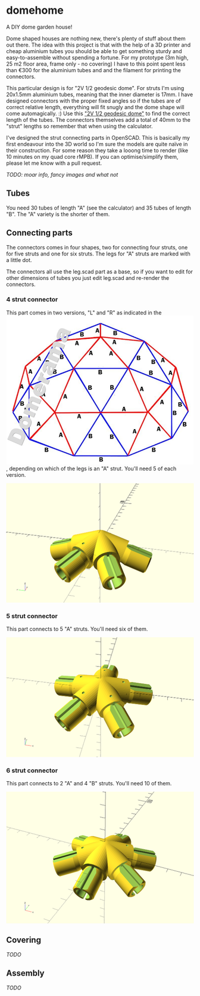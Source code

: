 # domehome
A DIY dome garden house!

Dome shaped houses are nothing new, there's plenty of stuff about them out there. The idea with this project is that with the help of a 3D printer and cheap aluminium tubes you should be able to get something sturdy and easy-to-assemble without spending a fortune. For my prototype (3m high, 25 m2 floor area, frame only - no covering) I have to this point spent less than €300 for the aluminium tubes and and the filament for printing the connectors.

This particular design is for "2V 1/2 geodesic dome". For struts I'm using 20x1.5mm aluminium tubes, meaning that the inner diameter is 17mm. I have designed connectors with the proper fixed angles so if the tubes are of correct relative length, everything will fit snugly and the dome shape will come automagically. :) Use this ["2V 1/2 geodesic dome"](http://www.domerama.com/calculators/2v-geodesic-dome-calculator/) to find the correct length of the tubes. The connectors themselves add a total of 40mm to the "strut" lengths so remember that when using the calculator.

I've designed the strut connecting parts in OpenSCAD. This is basically my first endeavour into the 3D world so I'm sure the models are quite naïve in their construction. For some reason they take a looong time to render (like 10 minutes on my quad core rMPB). If you can optimise/simplify them, please let me know with a pull request.

_TODO: moar info, fancy images and what not_

## Tubes
You need 30 tubes of length "A" (see the calculator) and 35 tubes of length "B". The "A" variety is the shorter of them.

## Connecting parts
The connectors comes in four shapes, two for connecting four struts, one for five struts and one for six struts. The legs for "A" struts are marked with a little dot.

The connectors all use the leg.scad part as a base, so if you want to edit for other dimensions of tubes you just edit leg.scad and re-render the connectors.

### 4 strut connector
This part comes in two versions, "L" and "R" as indicated in the ![assembly instruction](2v_assembly_large.jpg), depending on which of the legs is an "A" strut. You'll need 5 of each version.

![4 leg connector](Connector_4.png)

### 5 strut connector
This part connects to 5 "A" struts. You'll need six of them.

![5 leg connector](Connector_5.png)

### 6 strut connector
This part connects to 2 "A" and 4 "B" struts. You'll need 10 of them.

![6 leg connector](Connector_6.png)

## Covering

_TODO_

## Assembly

_TODO_

